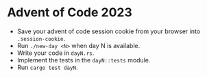 # Advent of Code 2023

* Save your advent of code session cookie from your browser into `.session-cookie`.
* Run `./new-day <N>` when day N is available.
* Write your code in `dayN.rs`.
* Implement the tests in the `dayN::tests` module.
* Run `cargo test dayN`.
